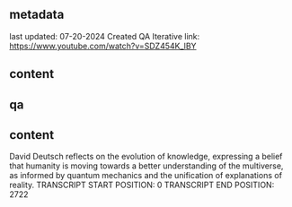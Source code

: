 ## metadata
last updated: 07-20-2024 Created QA Iterative
link: https://www.youtube.com/watch?v=SDZ454K_lBY


## content

## qa

## content

David Deutsch reflects on the evolution of knowledge, expressing a belief that humanity is moving towards a better understanding of the multiverse, as informed by quantum mechanics and the unification of explanations of reality.
TRANSCRIPT START POSITION: 0
TRANSCRIPT END POSITION: 2722


